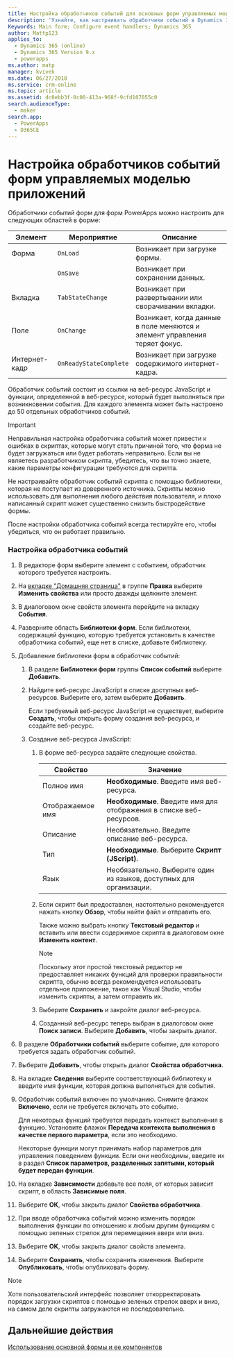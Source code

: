 ```yaml
---
title: Настройка обработчиков событий для основных форм управляемых моделью приложений в PowerApps | MicrosoftDocs
description: 'Узнайте, как настраивать обработчики событий в Dynamics 365 for Customer Engagement'
Keywords: Main form; Configure event handlers; Dynamics 365
author: Mattp123
applies_to:
  - Dynamics 365 (online)
  - Dynamics 365 Version 9.x
  - powerapps
ms.author: matp
manager: kvivek
ms.date: 06/27/2018
ms.service: crm-online
ms.topic: article
ms.assetid: dc0ebb3f-0c00-413a-968f-9cfd107055c0
search.audienceType:
  - maker
search.app:
  - PowerApps
  - D365CE
---
```

# <a name="configure-model-driven-app-form-event-handlers"></a>Настройка обработчиков событий форм управляемых моделью приложений

 Обработчики событий форм для форм PowerApps можно настроить для следующих областей в форме:  
  
|Элемент|Мероприятие|Описание|  
|-------------|-----------|-----------------|  
|Форма|`OnLoad`|Возникает при загрузке формы.|  
||`OnSave`|Возникает при сохранении данных.|  
|Вкладка|`TabStateChange`|Возникает при развертывании или сворачивании вкладки.|  
|Поле|`OnChange`|Возникает, когда данные в поле меняются и элемент управления теряет фокус.|  
|Интернет-кадр|`OnReadyStateComplete`|Возникает при загрузке содержимого интернет-кадра.|  
  
 Обработчик событий состоит из ссылки на веб-ресурс JavaScript и функции, определенной в веб-ресурсе, который будет выполняться при возникновении события. Для каждого элемента может быть настроено до 50 отдельных обработчиков событий.  
  
> [!IMPORTANT]
>  Неправильная настройка обработчика событий может привести к ошибках в скриптах, которые могут стать причиной того, что форма не будет загружаться или будет работать неправильно. Если вы не являетесь разработчиком скрипта, убедитесь, что вы точно знаете, какие параметры конфигурации требуются для скрипта.  
>   
>  Не настраивайте обработчик событий скрипта с помощью библиотеки, которая не поступает из доверенного источника. Скрипты можно использовать для выполнения любого действия пользователя, и плохо написанный скрипт может существенно снизить быстродействие формы.  
>   
>  После настройки обработчика событий всегда тестируйте его, чтобы убедиться, что он работает правильно.  
  
### <a name="to-configure-an-event-handler"></a>Настройка обработчика событий 
  
1.  В редакторе форм выберите элемент с событием, обработчик которого требуется настроить.  
  
2.  На [вкладке "Домашняя страница"](form-editor-user-interface-legacy.md#home-tab) в группе **Правка** выберите **Изменить свойства** или просто дважды щелкните элемент.  
  
3.  В диалоговом окне свойств элемента перейдите на вкладку **События**.  
  
4.  Разверните область **Библиотеки форм**. Если библиотеки, содержащей функцию, которую требуется установить в качестве обработчика событий, еще нет в списке, добавьте библиотеку.  
  
5.  Добавление библиотеки форм в обработчик событий:  
    1.  В разделе **Библиотеки форм** группы **Список событий** выберите **Добавить**.  
  
    2.  Найдите веб-ресурс JavaScript в списке доступных веб-ресурсов. Выберите его, затем выберите **Добавить**.  
  
         Если требуемый веб-ресурс JavaScript не существует, выберите **Создать**, чтобы открыть форму создания веб-ресурса, и создайте веб-ресурс.  
  
    3.  Создание веб-ресурса JavaScript:  
        1.  В форме веб-ресурса задайте следующие свойства.  
  
            |Свойство|Значение|  
            |--------------|-----------|  
            |Полное имя|**Необходимые**. Введите имя веб-ресурса.|  
            |Отображаемое имя|**Необходимые**. Введите имя для отображения в списке веб-ресурсов.|  
            |Описание|Необязательно. Введите описание веб-ресурса.|  
            |Тип|**Необходимые**. Выберите **Скрипт (JScript)**.|  
            |Язык|Необязательно. Выберите один из языков, доступных для организации.|  
  
        2.  Если скрипт был предоставлен, настоятельно рекомендуется нажать кнопку **Обзор**, чтобы найти файл и отправить его.  
  
             Также можно выбрать кнопку **Текстовый редактор** и вставить или ввести содержимое скрипта в диалоговом окне **Изменить контент**.  
  
            > [!NOTE]
            >  Поскольку этот простой текстовый редактор не предоставляет никаких функций для проверки правильности скрипта, обычно всегда рекомендуется использовать отдельное приложение, такое как Visual Studio, чтобы изменить скрипты, а затем отправить их.  
  
        3.  Выберите **Сохранить** и закройте диалог веб-ресурса.  
  
        4.  Созданный веб-ресурс теперь выбран в диалоговом окне **Поиск записи**. Выберите **Добавить**, чтобы закрыть диалог.  
6.  В разделе **Обработчики событий** выберите событие, для которого требуется задать обработчик событий.  
  
7.  Выберите **Добавить**, чтобы открыть диалог **Свойства обработчика**.  
  
8. На вкладке **Сведения** выберите соответствующий библиотеку и введите имя функции, которая должна выполняться для события.  
  
9. Обработчик событий включен по умолчанию. Снимите флажок **Включено**, если не требуется включать это событие.  
  
     Для некоторых функций требуется передать контекст выполнения в функцию. Установите флажок **Передача контекста выполнения в качестве первого параметра**, если это необходимо.  
  
     Некоторые функции могут принимать набор параметров для управления поведением функции. Если они необходимы, введите их в раздел **Список параметров, разделенных запятыми, который будет передан функции**.  
  
10. На вкладке **Зависимости** добавьте все поля, от которых зависит скрипт, в область **Зависимые поля**.  
  
11. Выберите **ОК**, чтобы закрыть диалог **Свойства обработчика**.  
  
12. При вводе обработчика событий можно изменить порядок выполнения функции по отношению к любым другим функциям с помощью зеленых стрелок для перемещения вверх или вниз.  
  
13. Выберите **OK**, чтобы закрыть диалог свойств элемента.  
  
14. Выберите **Сохранить**, чтобы сохранить изменения. Выберите **Опубликовать**, чтобы опубликовать форму.  
  
> [!NOTE]
>  Хотя пользовательский интерфейс позволяет откорректировать порядок загрузки скриптов с помощью зеленых стрелок вверх и вниз, на самом деле скрипты загружаются не последовательно.   

## <a name="next-steps"></a>Дальнейшие действия

[Использование основной формы и ее компонентов](use-main-form-and-components.md)
